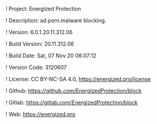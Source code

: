 ! Project: Energized Protection

! Description: ad.porn.malware blocking.

! Version: 6.0.1.20.11.312.06

! Build Version: 20.11.312.06

! Build Date: Sat, 07 Nov 20 06:07:12

! Version Code: 3120607

! License: CC BY-NC-SA 4.0, https://energized.pro/license

! Github: https://github.com/EnergizedProtection/block

! Gitlab: https://gitlab.com/EnergizedProtection/block


! Web: https://energized.pro

